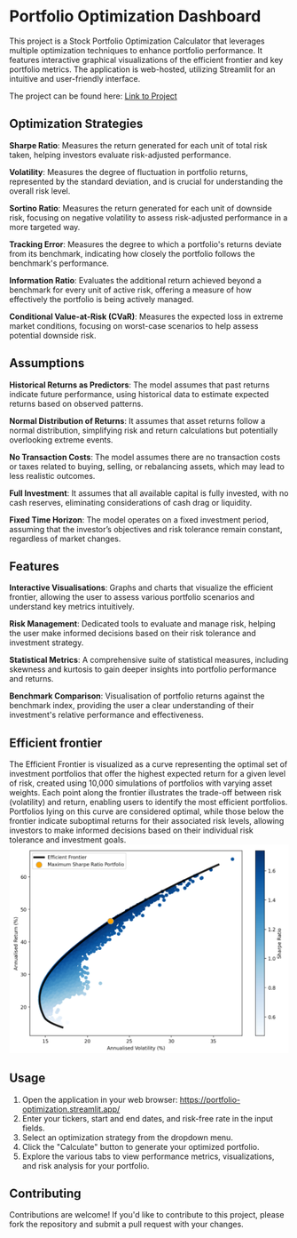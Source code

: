 
# Portfolio Optimization Dashboard

This project is a Stock Portfolio Optimization Calculator that leverages multiple optimization techniques to enhance portfolio performance. It features interactive graphical visualizations of the efficient frontier and key portfolio metrics. The application is web-hosted, utilizing Streamlit for an intuitive and user-friendly interface.

The project can be found here: [Link to Project]("https://portfolio-optimization.streamlit.app/")


## Optimization Strategies

**Sharpe Ratio**: Measures the return generated for each unit of total risk taken, helping investors evaluate risk-adjusted performance.

**Volatility**: Measures the degree of fluctuation in portfolio returns, represented by the standard deviation, and is crucial for understanding the overall risk level.    

**Sortino Ratio**: Measures the return generated for each unit of downside risk, focusing on negative volatility to assess risk-adjusted performance in a more targeted way.

**Tracking Error**: Measures the degree to which a portfolio's returns deviate from its benchmark, indicating how closely the portfolio follows the benchmark's performance.

**Information Ratio**: Evaluates the additional return achieved beyond a benchmark for every unit of active risk, offering a measure of how effectively the portfolio is being actively managed.

**Conditional Value-at-Risk (CVaR)**: Measures the expected loss in extreme market conditions, focusing on worst-case scenarios to help assess potential downside risk.


## Assumptions
**Historical Returns as Predictors**: The model assumes that past returns indicate future performance, using historical data to estimate expected returns based on observed patterns.

**Normal Distribution of Returns**: It assumes that asset returns follow a normal distribution, simplifying risk and return calculations but potentially overlooking extreme events.

**No Transaction Costs**: The model assumes there are no transaction costs or taxes related to buying, selling, or rebalancing assets, which may lead to less realistic outcomes.

**Full Investment**: It assumes that all available capital is fully invested, with no cash reserves, eliminating considerations of cash drag or liquidity.

**Fixed Time Horizon**: The model operates on a fixed investment period, assuming that the investor’s objectives and risk tolerance remain constant, regardless of market changes.

## Features

**Interactive Visualisations**: Graphs and charts that visualize the efficient frontier, allowing the user to assess various portfolio scenarios and understand key metrics intuitively.

**Risk Management**: Dedicated tools to evaluate and manage risk, helping the user make informed decisions based on their risk tolerance and investment strategy.

**Statistical Metrics**: A comprehensive suite of statistical measures, including skewness and kurtosis to gain deeper insights into portfolio performance and returns.

**Benchmark Comparison**: Visualisation of portfolio returns against the benchmark index, providing the user a clear understanding of their investment's relative performance and effectiveness.

## Efficient frontier
The Efficient Frontier is visualized as a curve representing the optimal set of investment portfolios that offer the highest expected return for a given level of risk, created using 10,000 simulations of portfolios with varying asset weights. Each point along the frontier illustrates the trade-off between risk (volatility) and return, enabling users to identify the most efficient portfolios. Portfolios lying on this curve are considered optimal, while those below the frontier indicate suboptimal returns for their associated risk levels, allowing investors to make informed decisions based on their individual risk tolerance and investment goals.
![Efficient Frontier](example.png)


## Usage

1. Open the application in your web browser: https://portfolio-optimization.streamlit.app/
2. Enter your tickers, start and end dates, and risk-free rate in the input fields.
3. Select an optimization strategy from the dropdown menu.
4. Click the "Calculate" button to generate your optimized portfolio.
5. Explore the various tabs to view performance metrics, visualizations, and risk analysis for your portfolio.




## Contributing

Contributions are welcome! If you'd like to contribute to this project, please fork the repository and submit a pull request with your changes.

